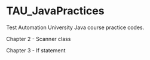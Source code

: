 # TAU_JavaPractices
Test Automation University Java course practice codes.

Chapter 2 - Scanner class

Chapter 3 - If statement
